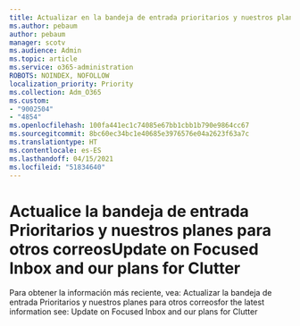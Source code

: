 ```yaml
---
title: Actualizar en la bandeja de entrada prioritarios y nuestros planes de otros correos
ms.author: pebaum
author: pebaum
manager: scotv
ms.audience: Admin
ms.topic: article
ms.service: o365-administration
ROBOTS: NOINDEX, NOFOLLOW
localization_priority: Priority
ms.collection: Adm_O365
ms.custom:
- "9002504"
- "4854"
ms.openlocfilehash: 100fa441ec1c74085e67bb1cbb1b790e9864cc67
ms.sourcegitcommit: 8bc60ec34bc1e40685e3976576e04a2623f63a7c
ms.translationtype: HT
ms.contentlocale: es-ES
ms.lasthandoff: 04/15/2021
ms.locfileid: "51834640"
---
```

# <a name="update-on-focused-inbox-and-our-plans-for-clutter"></a><span data-ttu-id="59ec5-102">Actualice la bandeja de entrada Prioritarios y nuestros planes para otros correos</span><span class="sxs-lookup"><span data-stu-id="59ec5-102">Update on Focused Inbox and our plans for Clutter</span></span>

<span data-ttu-id="59ec5-103">Para obtener la información más reciente, vea: Actualizar la bandeja de entrada Prioritarios y nuestros planes para otros correos</span><span class="sxs-lookup"><span data-stu-id="59ec5-103">for the latest information see: Update on Focused Inbox and our plans for Clutter</span></span>
